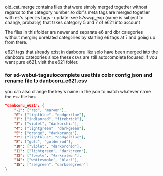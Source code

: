 old_cat_merge contains files that were simply merged together without regards to the category number so dbr's meta tags are merged together with e6's species tags - update: see 57swap_exp (name is subject to change, probably) that takes category 5 and 7 of e621 into account

The files in this folder are newer and separate e6 and dbr categories without merging unrelated categories by starting e6 tags at 7 and going up from there.

e621 tags that already exist in danbooru like solo have been merged into the danbooru categories since these csvs are still autocomplete focused, if you want pure e621, visit the e621 folder.

### for sd-webui-tagautocomplete use this color config json and rename file to danbooru_e621.csv

you can also change the key's name in the json to match whatever name the csv file has.

```json
"danbooru_e621": {
    "-1": ["red", "maroon"],
    "0": ["lightblue", "dodgerblue"],
    "1": ["indianred", "firebrick"],
    "3": ["violet", "darkorchid"],
    "4": ["lightgreen", "darkgreen"],
    "5": ["orange", "darkorange"],
    "7": ["lightblue", "dodgerblue"],
    "8": ["gold", "goldenrod"],
    "10": ["violet", "darkorchid"],
    "11": ["lightgreen", "darkgreen"],
    "12": ["tomato", "darksalmon"],
    "14": ["whitesmoke", "black"],
    "15": ["seagreen", "darkseagreen"]
}
```
